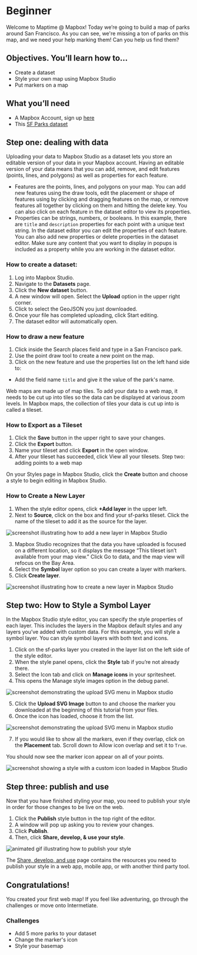 # Beginner
Welcome to Maptime @ Mapbox! Today we’re going to build a map of parks around San Francisco. As you can see, we're missing a ton of parks on this map, and we need your help marking them! Can you help us find them?

## Objectives. You’ll learn how to…
- Create a dataset
- Style your own map using Mapbox Studio
- Put markers on a map

## What you’ll need
- A Mapbox Account, sign up [here](https://www.mapbox.com/studio/signup/)
- This [SF Parks dataset](https://github.com/mzdraper/maptime-mapbox-parks/blob/master/Beginner/sf-parks.geojson)

## Step one: dealing with data

Uploading your data to Mapbox Studio as a dataset lets you store an editable version of your data in your Mapbox account. Having an editable version of your data means that you can add, remove, and edit features (points, lines, and polygons) as well as properties for each feature.

- Features are the points, lines, and polygons on your map. You can add new features using the draw tools, edit the placement or shape of features using by clicking and dragging features on the map, or remove features all together by clicking on them and hitting the delete key. You can also click on each feature in the dataset editor to view its properties.
- Properties can be strings, numbers, or booleans. In this example, there are `title` and `description` properties for each point with a unique text string. In the dataset editor you can edit the properties of each feature. You can also add new properties or delete properties in the dataset editor. Make sure any content that you want to display in popups is included as a property while you are working in the dataset editor.

### How to create a dataset:
1. Log into Mapbox Studio.
2. Navigate to the **Datasets** page.
3. Click the **New dataset** button.
4. A new window will open. Select the **Upload** option in the upper right corner.
5. Click to select the GeoJSON you just downloaded.
6. Once your file has completed uploading, click Start editing.
7. The dataset editor will automatically open.

### How to draw a new feature
1. Click inside the Search places field and type in a San Francisco park.
2. Use the point draw tool to create a new point on the map.
3. Click on the new feature and use the properties list on the left hand side to:
  - Add the field name `title` and give it the value of the park's name.

Web maps are made up of map tiles. To add your data to a web map, it needs to be cut up into tiles so the data can be displayed at various zoom levels. In Mapbox maps, the collection of tiles your data is cut up into is called a tileset.

### How to Export as a Tileset
1. Click the **Save** button in the upper right to save your changes.
2. Click the **Export** button.
3. Name your tileset and click **Export** in the open window.
4. After your tileset has succeeded, click View all your tilesets.
Step two: adding points to a web map

On your Styles page in Mapbox Studio, click the **Create** button and choose a style to begin editing in Mapbox Studio.

### How to Create a New Layer
1. When the style editor opens, click **+Add layer** in the upper left.
2. Next to **Source**, click on the box and find your sf-parks tileset. Click the name of the tileset to add it as the source for the layer.

![screenshot illustrating how to add a new layer in Mapbox Studio](https://www.mapbox.com/help/img/studio/point-tutorial-add-layer.png)

3. Mapbox Studio recognizes that the data you have uploaded is focused on a different location, so it displays the message “This tileset isn’t available from your map view.” Click Go to data, and the map view will refocus on the Bay Area.
4. Select the **Symbol** layer option so you can create a layer with markers.
5. Click **Create layer**.

![screenshot illustrating how to create a new layer in Mapbox Studio](https://www.mapbox.com/help/img/studio/point-tutorial-create-layer.png)

## Step two: How to Style a Symbol Layer

In the Mapbox Studio style editor, you can specify the style properties of each layer. This includes the layers in the Mapbox default styles and any layers you’ve added with custom data. For this example, you will style a symbol layer. You can style symbol layers with both text and icons.

1. Click on the sf-parks layer you created in the layer list on the left side of the style editor.
2. When the style panel opens, click the **Style** tab if you’re not already there.
3. Select the Icon tab and click on **Manage icons** in your spritesheet.
4. This opens the Manage style images option in the debug panel. 

![screenshot demonstrating the upload SVG menu in Mapbox studio](https://www.mapbox.com/help/img/studio/point-tutorial-upload-svg.png)

5. Click the **Upload SVG Image** button to and choose the marker you downloaded at the beginning of this tutorial from your files.
6. Once the icon has loaded, choose it from the list. 

![screenshot demonstrating the upload SVG menu in Mapbox studio](https://www.mapbox.com/help/img/studio/point-tutorial-select-icon.png)

7. If you would like to show all the markers, even if they overlap, click on the **Placement** tab. Scroll down to Allow icon overlap and set it to `True`.

You should now see the marker icon appear on all of your points.

![screenshot showing a style with a custom icon loaded in Mapbox Studio](https://www.mapbox.com/help/img/studio/point-tutorial-icons-loaded.png)

## Step three: publish and use

Now that you have finished styling your map, you need to publish your style in order for those changes to be live on the web.

1. Click the **Publish** style button in the top right of the editor.
2. A window will pop up asking you to review your changes.
3. Click **Publish**.
4. Then, click **Share, develop, & use your style**.

![animated gif illustrating how to publish your style](https://www.mapbox.com/help/img/studio/point-tutorial-style-publish.gif)

The [Share, develop, and use](https://www.mapbox.com/help/studio-manual-publish/) page contains the resources you need to publish your style in a web app, mobile app, or with another third party tool.

## Congratulations!

You created your first web map! If you feel like adventuring, go through the challenges or move onto Intermetiate.

### Challenges
- Add 5 more parks to your dataset
- Change the marker's icon
- Style your basemap